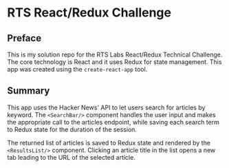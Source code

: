 # RTS React/Redux Challenge

## Preface
This is my solution repo for the RTS Labs React/Redux Technical Challenge. The core technology is React and it uses Redux for state management. This app was created using the `create-react-app` tool.


## Summary 
This app uses the Hacker News' API to let users search for articles by keyword. The `<SearchBar/>` component handles the user input and makes the appropriate call to the articles endpoint, while saving each search term to Redux state for the duration of the session.

The returned list of articles is saved to Redux state and rendered by the `<ResultsList/>` component.  Clicking an article title in the list opens a new tab leading to the URL of the selected article.